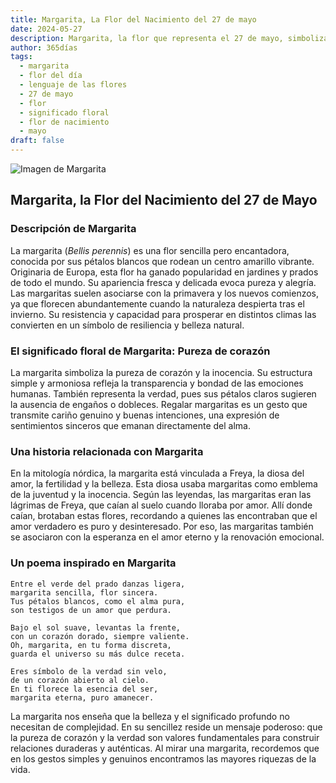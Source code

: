 ```yaml
---
title: Margarita, La Flor del Nacimiento del 27 de mayo
date: 2024-05-27
description: Margarita, la flor que representa el 27 de mayo, simboliza Pureza de corazón. Descubre su fascinante historia, significado en el lenguaje de las flores y una poesía que celebra su belleza.
author: 365días
tags:
  - margarita
  - flor del día
  - lenguaje de las flores
  - 27 de mayo
  - flor
  - significado floral
  - flor de nacimiento
  - mayo
draft: false
---
```


![Imagen de Margarita](https://cdn.pixabay.com/photo/2018/05/23/23/10/daisies-3425426_640.jpg#center)


## Margarita, la Flor del Nacimiento del 27 de Mayo

### Descripción de Margarita

La margarita (_Bellis perennis_) es una flor sencilla pero encantadora, conocida por sus pétalos blancos que rodean un centro amarillo vibrante. Originaria de Europa, esta flor ha ganado popularidad en jardines y prados de todo el mundo. Su apariencia fresca y delicada evoca pureza y alegría. Las margaritas suelen asociarse con la primavera y los nuevos comienzos, ya que florecen abundantemente cuando la naturaleza despierta tras el invierno. Su resistencia y capacidad para prosperar en distintos climas las convierten en un símbolo de resiliencia y belleza natural.

### El significado floral de Margarita: Pureza de corazón

La margarita simboliza la pureza de corazón y la inocencia. Su estructura simple y armoniosa refleja la transparencia y bondad de las emociones humanas. También representa la verdad, pues sus pétalos claros sugieren la ausencia de engaños o dobleces. Regalar margaritas es un gesto que transmite cariño genuino y buenas intenciones, una expresión de sentimientos sinceros que emanan directamente del alma.

### Una historia relacionada con Margarita

En la mitología nórdica, la margarita está vinculada a Freya, la diosa del amor, la fertilidad y la belleza. Esta diosa usaba margaritas como emblema de la juventud y la inocencia. Según las leyendas, las margaritas eran las lágrimas de Freya, que caían al suelo cuando lloraba por amor. Allí donde caían, brotaban estas flores, recordando a quienes las encontraban que el amor verdadero es puro y desinteresado. Por eso, las margaritas también se asociaron con la esperanza en el amor eterno y la renovación emocional.

### Un poema inspirado en Margarita

```
Entre el verde del prado danzas ligera,  
margarita sencilla, flor sincera.  
Tus pétalos blancos, como el alma pura,  
son testigos de un amor que perdura.  

Bajo el sol suave, levantas la frente,  
con un corazón dorado, siempre valiente.  
Oh, margarita, en tu forma discreta,  
guarda el universo su más dulce receta.  

Eres símbolo de la verdad sin velo,  
de un corazón abierto al cielo.  
En ti florece la esencia del ser,  
margarita eterna, puro amanecer.  
```

La margarita nos enseña que la belleza y el significado profundo no necesitan de complejidad. En su sencillez reside un mensaje poderoso: que la pureza de corazón y la verdad son valores fundamentales para construir relaciones duraderas y auténticas. Al mirar una margarita, recordemos que en los gestos simples y genuinos encontramos las mayores riquezas de la vida.



